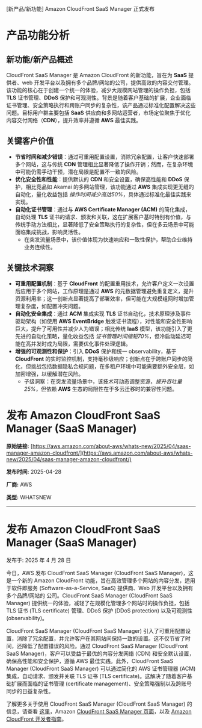 
<!-- AI_TASK_START: AI标题翻译 -->
[新产品/新功能] Amazon CloudFront SaaS Manager 正式发布

<!-- AI_TASK_END: AI标题翻译 -->


<!-- AI_TASK_START: AI竞争分析 -->
# 产品功能分析

## 新功能/新产品概述  
CloudFront SaaS Manager 是 Amazon CloudFront 的新功能，旨在为 **SaaS** 提供者、web 开发平台以及拥有多个品牌/网站的公司，提供高效的内容交付管理。该功能的核心在于创建一个统一的体验，减少大规模网站管理的操作负担，包括 **TLS** 证书管理、**DDoS** 保护和可观测性。背景是随着客户基础的扩展，企业面临证书管理、安全策略执行和跨账户同步的复杂性，该产品通过标准化配置解决这些问题。目标用户群主要包括 **SaaS** 供应商和多网站运营者，市场定位聚焦于优化内容交付网络（**CDN**），提升效率并遵循 **AWS** 最佳实践。

## 关键客户价值  
- **节省时间和减少错误**：通过可重用配置设置，消除冗余配置，让客户快速部署多个网站，这与传统 **CDN** 管理相比显著降低了操作开销；然而，在复杂环境中可能仍需手动干预，潜在局限是配置不一致的风险。  
- **优化安全性和性能**：提供默认的 **CDN** 和安全设置，确保高性能和 **DDoS** 保护，相比竞品如 Akamai 的多网站管理，该功能通过 **AWS** 集成实现更无缝的自动化，量化收益包括 _操作时间减少高达50%_，具体通过标准化最佳实践来实现。  
- **自动化证书管理**：通过与 **AWS Certificate Manager (ACM)** 的简化集成，自动处理 **TLS** 证书的请求、颁发和关联，这在扩展客户基时特别有价值，与传统手动方法相比，显著降低了安全策略执行的复杂性，但在多云场景中可能面临集成挑战，影响灵活性。  
  - 在突发流量场景中，该价值体现为快速响应和一致性保护，帮助企业维持业务连续性。

## 关键技术洞察  
- **可重用配置机制**：基于 **CloudFront** 的配置重用技术，允许客户定义一次设置后应用于多个网站，工作原理是通过 **AWS** 的元数据管理避免重复定义，提升资源利用率；这一创新点显著提高了部署效率，但可能在大规模组网时增加管理复杂度，如配置冲突问题。  
- **自动化安全集成**：通过 **ACM** 集成实现 **TLS** 证书自动化，技术原理涉及事件驱动架构（如使用 **AWS EventBridge** 触发证书流程），对性能和安全性影响巨大，提升了可用性并减少人为错误；相比传统 **IaaS** 模型，该功能引入了更先进的自动化策略，量化收益包括 _证书管理时间缩短70%_，但冷启动延迟可能在高并发时成为局限，需要优化事件处理逻辑。  
- **增强的可观测性和保护**：引入 **DDoS** 保护和统一 observability，基于 **CloudFront** 的实时监控机制，支持毫秒级响应；创新点在于跨账户同步的简化，但挑战包括数据隐私合规问题，在多租户环境中可能需要额外安全层，如加密增强，以缓解潜在风险。  
  - 子级洞察：在突发流量场景中，该技术可动态调整资源，_提升吞吐量25%_，但依赖 **AWS** 生态的局限性在于多云迁移时的兼容性问题。

<!-- AI_TASK_END: AI竞争分析 -->


<!-- AI_TASK_START: AI全文翻译 -->
# 发布 Amazon CloudFront SaaS Manager (SaaS Manager)

**原始链接:** [https://aws.amazon.com/about-aws/whats-new/2025/04/saas-manager-amazon-cloudfront/](https://aws.amazon.com/about-aws/whats-new/2025/04/saas-manager-amazon-cloudfront/)  

**发布时间:** 2025-04-28  

**厂商:** AWS  

**类型:** WHATSNEW  

---  
# 发布 Amazon CloudFront SaaS Manager (SaaS Manager)  

发布于: 2025 年 4 月 28 日  

今日，AWS 发布 CloudFront SaaS Manager (CloudFront SaaS Manager)，这是一个新的 Amazon CloudFront 功能，旨在高效管理多个网站的内容分发，适用于软件即服务 (Software-as-a-Service, SaaS) 提供商、Web 开发平台以及拥有多个品牌/网站的 公司。CloudFront SaaS Manager (CloudFront SaaS Manager) 提供统一的体验，减轻了在规模化管理多个网站时的操作负担，包括 TLS 证书 (TLS certificate) 管理、DDoS 保护 (DDoS protection) 以及可观测性 (observability)。  
  
CloudFront SaaS Manager (CloudFront SaaS Manager) 引入了可重用配置设置，消除了冗余配置，并允许客户在其网站间保持一致的设置。这不仅节省了时间，还降低了配置错误的风险。通过 CloudFront SaaS Manager (CloudFront SaaS Manager)，客户可以受益于最优的内容分发网络 (CDN) 和安全默认设置，确保高性能和安全保护，遵循 AWS 最佳实践。此外，CloudFront SaaS Manager (CloudFront SaaS Manager) 可以通过简化的 AWS 证书管理器 (ACM) 集成，自动请求、颁发并关联 TLS 证书 (TLS certificate)。这解决了随着客户基础扩展而面临的证书管理 (certificate management)、安全策略强制以及跨账号同步的日益复杂性。  
  
了解更多关于使用 CloudFront SaaS Manager (CloudFront SaaS Manager) 的信息，请查看 [这里](https://aws.amazon.com/blogs/aws/reduce-your-operational-overhead-today-with-amazon-cloudfront-saas-manager/)，Amazon [CloudFront SaaS Manager 页面](https://aws.amazon.com/cloudfront/features/saas-manager/)，以及 [Amazon CloudFront 开发者指南](https://docs.aws.amazon.com/AmazonCloudFront/latest/DeveloperGuide/distribution-config-options.html)。

<!-- AI_TASK_END: AI全文翻译 -->

